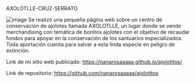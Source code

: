 AXOLOTLLE-CRUZ-SERRATO

![image](https://github.com/user-attachments/assets/f9b9f8da-432b-467e-8510-802f653ffa36)
Se realizó una pequeña página web sobre un centro de conservación de ajolotes llamada AXOLOTLLE, un lugar donde se vende merchandising con temática de bonitos ajolotes con el objetivo de recaudar fondos para apoyar en la conservación de los santuarios especializados. Toda aportación cuenta para salvar a esta linda especie en peligro de extinción.

Link de mi sitio web publicado: https://nanarosaaaaa.github.io/ajolotitos/

Link de repositorio: https://github.com/nanarosaaaaa/ajolotitos
